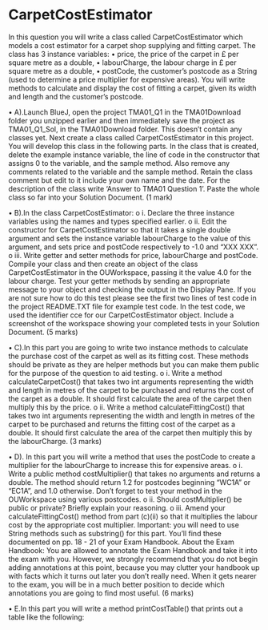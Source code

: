 # CarpetCostEstimator
In this question you will write a class called CarpetCostEstimator which models a cost estimator for a carpet shop supplying and fitting carpet. The class has 3 instance variables:
•	price, the price of the carpet in £ per square metre as a double,
•	labourCharge, the labour charge in £ per square metre as a double,
•	postCode, the customer’s postcode as a String (used to determine a price multiplier for expensive areas).
You will write methods to calculate and display the cost of fitting a carpet, given its width and length and the customer’s postcode.

•	A).Launch BlueJ, open the project TMA01_Q1 in the TMA01Download folder you unzipped earlier and then immediately save the project as TMA01_Q1_Sol, in the TMA01Download folder. This doesn’t contain any classes yet.
Next create a class called CarpetCostEstimator in this project. You will develop this class in the following parts.
In the class that is created, delete the example instance variable, the line of code in the constructor that assigns 0 to the variable, and the sample method. Also remove any comments related to the variable and the sample method.
Retain the class comment but edit to it include your own name and the date. For the description of the class write ‘Answer to TMA01 Question 1’.
Paste the whole class so far into your Solution Document.
(1 mark)

•	B).In the class CarpetCostEstimator:
o	i. Declare the three instance variables using the names and types specified earlier.
o	ii. Edit the constructor for CarpetCostEstimator so that it takes a single double argument and sets the instance variable labourCharge to the value of this argument, and sets price and postCode respectively to -1.0 and “XXX XXX”.
o	iii. Write getter and setter methods for price, labourCharge and postCode.
Compile your class and then create an object of the class CarpetCostEstimator in the OUWorkspace, passing it the value 4.0 for the labour charge. Test your getter methods by sending an appropriate message to your object and checking the output in the Display Pane. If you are not sure how to do this test please see the first two lines of test code in the project README.TXT file for example test code. In the test code, we used the identifier cce for our CarpetCostEstimator object.
Include a screenshot of the workspace showing your completed tests in your Solution Document.
(5 marks)

•	C).In this part you are going to write two instance methods to calculate the purchase cost of the carpet as well as its fitting cost. These methods should be private as they are helper methods but you can make them public for the purpose of the question to aid testing.
o	i. Write a method calculateCarpetCost() that takes two int arguments representing the width and length in metres of the carpet to be purchased and returns the cost of the carpet as a double. It should first calculate the area of the carpet then multiply this by the price.
o	ii. Write a method calculateFittingCost() that takes two int arguments representing the width and length in metres of the carpet to be purchased and returns the fitting cost of the carpet as a double. It should first calculate the area of the carpet then multiply this by the labourCharge.
(3 marks)

•	D). In this part you will write a method that uses the postCode to create a multiplier for the labourCharge to increase this for expensive areas.
o	i. Write a public method costMultiplier() that takes no arguments and returns a double. The method should return 1.2 for postcodes beginning “WC1A” or “EC1A”, and 1.0 otherwise. Don’t forget to test your method in the OUWorkspace using various postcodes.
o	ii. Should costMultiplier() be public or private? Briefly explain your reasoning.
o	iii. Amend your calculateFittingCost() method from part (c)(ii) so that it multiplies the labour cost by the appropriate cost multiplier.
Important: you will need to use String methods such as substring() for this part. You’ll find these documented on pp. 18 - 21 of your Exam Handbook.
About the Exam Handbook: You are allowed to annotate the Exam Handbook and take it into the exam with you. However, we strongly recommend that you do not begin adding annotations at this point, because you may clutter your handbook up with facts which it turns out later you don’t really need. When it gets nearer to the exam, you will be in a much better position to decide which annotations you are going to find most useful.
(6 marks)

•	E.In this part you will write a method printCostTable() that prints out a table like the following:
